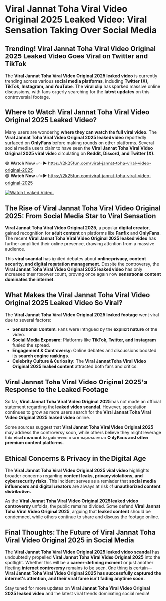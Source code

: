 # Viral Jannat Toha Viral Video Original 2025 Leaked Video: Viral Sensation Taking Over Social Media

## **Trending! Viral Jannat Toha Viral Video Original 2025 Leaked Video Goes Viral on Twitter and TikTok**
The **Viral Jannat Toha Viral Video Original 2025 leaked video** is currently trending across various **social media platforms**, including **Twitter (X), TikTok, Instagram, and YouTube**. The **viral clip** has sparked massive online discussions, with fans eagerly searching for the **latest updates** on this controversial footage.

## **Where to Watch Viral Jannat Toha Viral Video Original 2025 Leaked Video?**
Many users are wondering **where they can watch the full viral video**. The **Viral Jannat Toha Viral Video Original 2025 leaked video** reportedly surfaced on **OnlyFans** before making rounds on other platforms. Several social media users claim to have seen the **Viral Jannat Toha Viral Video Original 2025 viral video** circulating on **Reddit, Discord, and Twitter (X).**

🟢 **Watch Now** ✅=► https://2k25fun.com/viral-jannat-toha-viral-video-original-2025  
🟢 **Watch Now** ✅=► https://2k25fun.com/viral-jannat-toha-viral-video-original-2025  

[![Watch Leaked Video.](https://miro.medium.com/v2/resize:fit:828/format:webp/1*cilzJN44JGOrTw9NJCrNHA.gif "Watch Leaked Video")](https://2k25fun.com/viral-jannat-toha-viral-video-original-2025)

## **The Rise of Viral Jannat Toha Viral Video Original 2025: From Social Media Star to Viral Sensation**
**Viral Jannat Toha Viral Video Original 2025**, a popular **digital creator**, gained recognition for **adult content** on platforms like **Fanfix** and **OnlyFans**. The recent **Viral Jannat Toha Viral Video Original 2025 leaked video** has further amplified their online presence, drawing attention from a massive audience.

This **viral scandal** has ignited debates about **online privacy, content security, and digital reputation management**. Despite the controversy, the **Viral Jannat Toha Viral Video Original 2025 leaked video** has only increased their follower count, proving once again how **sensational content dominates the internet**.

## **What Makes the Viral Jannat Toha Viral Video Original 2025 Leaked Video So Viral?**
The **Viral Jannat Toha Viral Video Original 2025 leaked footage** went viral due to several factors:
- **Sensational Content:** Fans were intrigued by the **explicit nature** of the video.
- **Social Media Exposure:** Platforms like **TikTok, Twitter, and Instagram** fueled the spread.
- **Engagement & Controversy:** Online debates and discussions boosted its **search engine rankings**.
- **Celebrity Culture & Curiosity:** The **Viral Jannat Toha Viral Video Original 2025 leaked content** attracted both fans and critics.

## **Viral Jannat Toha Viral Video Original 2025's Response to the Leaked Footage**
So far, **Viral Jannat Toha Viral Video Original 2025** has not made an official statement regarding the **leaked video scandal**. However, speculation continues to grow as more users search for the **Viral Jannat Toha Viral Video Original 2025 leaked video** online.

Some sources suggest that **Viral Jannat Toha Viral Video Original 2025** may address the controversy soon, while others believe they might leverage this **viral moment** to gain even more exposure on **OnlyFans and other premium content platforms**.

## **Ethical Concerns & Privacy in the Digital Age**
The **Viral Jannat Toha Viral Video Original 2025 viral video** highlights broader concerns regarding **content leaks, privacy violations, and cybersecurity risks**. This incident serves as a reminder that **social media influencers and digital creators** are always at risk of **unauthorized content distribution**.

As the **Viral Jannat Toha Viral Video Original 2025 leaked video controversy** unfolds, the public remains divided. Some defend **Viral Jannat Toha Viral Video Original 2025**, arguing that **leaked content** should be condemned, while others continue to share and discuss the footage online.

## **Final Thoughts: The Future of Viral Jannat Toha Viral Video Original 2025 in Social Media**
The **Viral Jannat Toha Viral Video Original 2025 leaked video scandal** has undoubtedly propelled **Viral Jannat Toha Viral Video Original 2025** into the spotlight. Whether this will be a **career-defining moment** or just another fleeting **internet controversy** remains to be seen. One thing is certain—**Viral Jannat Toha Viral Video Original 2025 has successfully captured the internet's attention, and their viral fame isn't fading anytime soon.**

Stay tuned for more updates on **Viral Jannat Toha Viral Video Original 2025 leaked video** and the latest viral trends dominating social media!